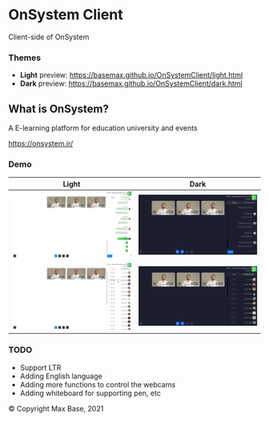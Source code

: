 # OnSystem Client

Client-side of OnSystem

### Themes

- **Light** preview: https://basemax.github.io/OnSystemClient/light.html
- **Dark** preview: https://basemax.github.io/OnSystemClient/dark.html

## What is OnSystem?

A E-learning platform for education university and events

https://onsystem.ir/

### Demo

| Light  | Dark |
| ------ | ----- |
| ![](demo3.png) | ![](demo1.png)
| ![](demo4.png) | ![](demo2.png)

### TODO

- Support LTR
- Adding English language
- Adding more functions to control the webcams
- Adding whiteboard for supporting pen, etc

© Copyright Max Base, 2021
